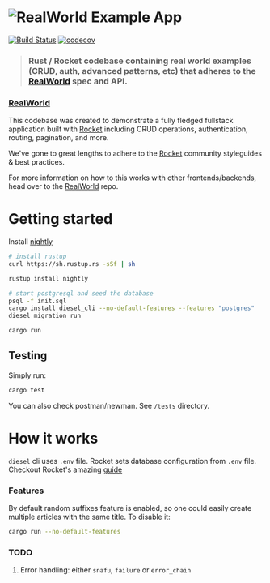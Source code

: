 # ![RealWorld Example App](logo.png)

[![Build Status](https://travis-ci.org/TatriX/realworld-rust-rocket.svg?branch=master)](https://travis-ci.org/TatriX/realworld-rust-rocket)
[![codecov](https://codecov.io/gh/TatriX/realworld-rust-rocket/branch/master/graph/badge.svg)](https://codecov.io/gh/TatriX/realworld-rust-rocket)

> ###  Rust / Rocket codebase containing real world examples (CRUD, auth, advanced patterns, etc) that adheres to the [RealWorld](https://github.com/gothinkster/realworld) spec and API.

### [RealWorld](https://github.com/gothinkster/realworld)

This codebase was created to demonstrate a fully fledged fullstack application built with [Rocket](http://rocket.rs/) including CRUD operations, authentication, routing, pagination, and more.

We've gone to great lengths to adhere to the [Rocket](http://rocket.rs/) community styleguides & best practices.

For more information on how to this works with other frontends/backends, head over to the [RealWorld](https://github.com/gothinkster/realworld) repo.

# Getting started

Install [nightly](https://www.rust-lang.org/en-US/install.html)
```sh
# install rustup
curl https://sh.rustup.rs -sSf | sh

rustup install nightly

# start postgresql and seed the database
psql -f init.sql
cargo install diesel_cli --no-default-features --features "postgres"
diesel migration run

cargo run
```

## Testing
Simply run:
```sh
cargo test
```
You can also check postman/newman. See `/tests` directory.

# How it works
`diesel` cli uses `.env` file.
Rocket sets database configuration from `.env` file.
Checkout Rocket's amazing [guide](https://rocket.rs/guide/)

### Features
By default random suffixes feature is enabled, so one could easily create multiple articles with the same title. To disable it:
```sh
cargo run --no-default-features

```

### TODO
1. Error handling: either `snafu`, `failure` or `error_chain`
